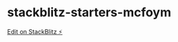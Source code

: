 # stackblitz-starters-mcfoym

[Edit on StackBlitz ⚡️](https://stackblitz.com/edit/stackblitz-starters-mcfoym)